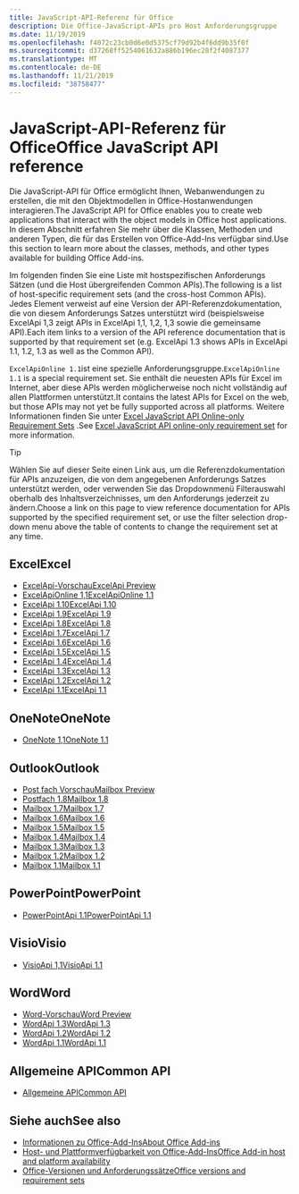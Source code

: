 ```yaml
---
title: JavaScript-API-Referenz für Office
description: Die Office-JavaScript-APIs pro Host Anforderungsgruppe
ms.date: 11/19/2019
ms.openlocfilehash: f4072c23cb0d6e0d5375cf79d92b4f6dd9b35f0f
ms.sourcegitcommit: d37268ff5254061632a886b196ec28f2f4087377
ms.translationtype: MT
ms.contentlocale: de-DE
ms.lasthandoff: 11/21/2019
ms.locfileid: "38758477"
---
```

# <a name="office-javascript-api-reference"></a><span data-ttu-id="fe004-103">JavaScript-API-Referenz für Office</span><span class="sxs-lookup"><span data-stu-id="fe004-103">Office JavaScript API reference</span></span>

<span data-ttu-id="fe004-104">Die JavaScript-API für Office ermöglicht Ihnen, Webanwendungen zu erstellen, die mit den Objektmodellen in Office-Hostanwendungen interagieren.</span><span class="sxs-lookup"><span data-stu-id="fe004-104">The JavaScript API for Office enables you to create web applications that interact with the object models in Office host applications.</span></span> <span data-ttu-id="fe004-105">In diesem Abschnitt erfahren Sie mehr über die Klassen, Methoden und anderen Typen, die für das Erstellen von Office-Add-Ins verfügbar sind.</span><span class="sxs-lookup"><span data-stu-id="fe004-105">Use this section to learn more about the classes, methods, and other types available for building Office Add-ins.</span></span>

<span data-ttu-id="fe004-106">Im folgenden finden Sie eine Liste mit hostspezifischen Anforderungs Sätzen (und die Host übergreifenden Common APIs).</span><span class="sxs-lookup"><span data-stu-id="fe004-106">The following is a list of host-specific requirement sets (and the cross-host Common APIs).</span></span> <span data-ttu-id="fe004-107">Jedes Element verweist auf eine Version der API-Referenzdokumentation, die von diesem Anforderungs Satzes unterstützt wird (beispielsweise ExcelApi 1,3 zeigt APIs in ExcelApi 1,1, 1,2, 1,3 sowie die gemeinsame API).</span><span class="sxs-lookup"><span data-stu-id="fe004-107">Each item links to a version of the API reference documentation that is supported by that requirement set (e.g. ExcelApi 1.3 shows APIs in ExcelApi 1.1, 1.2, 1.3 as well as the Common API).</span></span>

<span data-ttu-id="fe004-108">`ExcelApiOnline 1.1`ist eine spezielle Anforderungsgruppe.</span><span class="sxs-lookup"><span data-stu-id="fe004-108">`ExcelApiOnline 1.1` is a special requirement set.</span></span> <span data-ttu-id="fe004-109">Sie enthält die neuesten APIs für Excel im Internet, aber diese APIs werden möglicherweise noch nicht vollständig auf allen Plattformen unterstützt.</span><span class="sxs-lookup"><span data-stu-id="fe004-109">It contains the latest APIs for Excel on the web, but those APIs may not yet be fully supported across all platforms.</span></span> <span data-ttu-id="fe004-110">Weitere Informationen finden Sie unter [Excel JavaScript API Online-only Requirement Sets](/office/dev/add-ins/reference/requirement-sets/excel-api-online-requirement-set) .</span><span class="sxs-lookup"><span data-stu-id="fe004-110">See [Excel JavaScript API online-only requirement set](/office/dev/add-ins/reference/requirement-sets/excel-api-online-requirement-set) for more information.</span></span>

> [!TIP]
> <span data-ttu-id="fe004-111">Wählen Sie auf dieser Seite einen Link aus, um die Referenzdokumentation für APIs anzuzeigen, die von dem angegebenen Anforderungs Satzes unterstützt werden, oder verwenden Sie das Dropdownmenü Filterauswahl oberhalb des Inhaltsverzeichnisses, um den Anforderungs jederzeit zu ändern.</span><span class="sxs-lookup"><span data-stu-id="fe004-111">Choose a link on this page to view reference documentation for APIs supported by the specified requirement set, or use the filter selection drop-down menu above the table of contents to change the requirement set at any time.</span></span>

## <a name="excel"></a><span data-ttu-id="fe004-112">Excel</span><span class="sxs-lookup"><span data-stu-id="fe004-112">Excel</span></span>

- [<span data-ttu-id="fe004-113">ExcelApi-Vorschau</span><span class="sxs-lookup"><span data-stu-id="fe004-113">ExcelApi Preview</span></span>](/javascript/api/excel?view=excel-js-preview)
- [<span data-ttu-id="fe004-114">ExcelApiOnline 1,1</span><span class="sxs-lookup"><span data-stu-id="fe004-114">ExcelApiOnline 1.1</span></span>](/javascript/api/excel?view=excel-js-online)
- [<span data-ttu-id="fe004-115">ExcelApi 1.10</span><span class="sxs-lookup"><span data-stu-id="fe004-115">ExcelApi 1.10</span></span>](/javascript/api/excel?view=excel-js-1.10)
- [<span data-ttu-id="fe004-116">ExcelApi 1.9</span><span class="sxs-lookup"><span data-stu-id="fe004-116">ExcelApi 1.9</span></span>](/javascript/api/excel?view=excel-js-1.9)
- [<span data-ttu-id="fe004-117">ExcelApi 1.8</span><span class="sxs-lookup"><span data-stu-id="fe004-117">ExcelApi 1.8</span></span>](/javascript/api/excel?view=excel-js-1.8)
- [<span data-ttu-id="fe004-118">ExcelApi 1.7</span><span class="sxs-lookup"><span data-stu-id="fe004-118">ExcelApi 1.7</span></span>](/javascript/api/excel?view=excel-js-1.7)
- [<span data-ttu-id="fe004-119">ExcelApi 1.6</span><span class="sxs-lookup"><span data-stu-id="fe004-119">ExcelApi 1.6</span></span>](/javascript/api/excel?view=excel-js-1.6)
- [<span data-ttu-id="fe004-120">ExcelApi 1.5</span><span class="sxs-lookup"><span data-stu-id="fe004-120">ExcelApi 1.5</span></span>](/javascript/api/excel?view=excel-js-1.5)
- [<span data-ttu-id="fe004-121">ExcelApi 1.4</span><span class="sxs-lookup"><span data-stu-id="fe004-121">ExcelApi 1.4</span></span>](/javascript/api/excel?view=excel-js-1.4)
- [<span data-ttu-id="fe004-122">ExcelApi 1.3</span><span class="sxs-lookup"><span data-stu-id="fe004-122">ExcelApi 1.3</span></span>](/javascript/api/excel?view=excel-js-1.3)
- [<span data-ttu-id="fe004-123">ExcelApi 1.2</span><span class="sxs-lookup"><span data-stu-id="fe004-123">ExcelApi 1.2</span></span>](/javascript/api/excel?view=excel-js-1.2)
- [<span data-ttu-id="fe004-124">ExcelApi 1.1</span><span class="sxs-lookup"><span data-stu-id="fe004-124">ExcelApi 1.1</span></span>](/javascript/api/excel?view=excel-js-1.1)

## <a name="onenote"></a><span data-ttu-id="fe004-125">OneNote</span><span class="sxs-lookup"><span data-stu-id="fe004-125">OneNote</span></span>

- [<span data-ttu-id="fe004-126">OneNote 1,1</span><span class="sxs-lookup"><span data-stu-id="fe004-126">OneNote 1.1</span></span>](/javascript/api/onenote?view=onenote-js-1.1)

## <a name="outlook"></a><span data-ttu-id="fe004-127">Outlook</span><span class="sxs-lookup"><span data-stu-id="fe004-127">Outlook</span></span>

- [<span data-ttu-id="fe004-128">Post fach Vorschau</span><span class="sxs-lookup"><span data-stu-id="fe004-128">Mailbox Preview</span></span>](/javascript/api/outlook?view=outlook-js-preview)
- [<span data-ttu-id="fe004-129">Postfach 1.8</span><span class="sxs-lookup"><span data-stu-id="fe004-129">Mailbox 1.8</span></span>](/javascript/api/outlook?view=outlook-js-1.8)
- [<span data-ttu-id="fe004-130">Mailbox 1.7</span><span class="sxs-lookup"><span data-stu-id="fe004-130">Mailbox 1.7</span></span>](/javascript/api/outlook?view=outlook-js-1.7)
- [<span data-ttu-id="fe004-131">Mailbox 1.6</span><span class="sxs-lookup"><span data-stu-id="fe004-131">Mailbox 1.6</span></span>](/javascript/api/outlook?view=outlook-js-1.6)
- [<span data-ttu-id="fe004-132">Mailbox 1.5</span><span class="sxs-lookup"><span data-stu-id="fe004-132">Mailbox 1.5</span></span>](/javascript/api/outlook?view=outlook-js-1.5)
- [<span data-ttu-id="fe004-133">Mailbox 1.4</span><span class="sxs-lookup"><span data-stu-id="fe004-133">Mailbox 1.4</span></span>](/javascript/api/outlook?view=outlook-js-1.4)
- [<span data-ttu-id="fe004-134">Mailbox 1.3</span><span class="sxs-lookup"><span data-stu-id="fe004-134">Mailbox 1.3</span></span>](/javascript/api/outlook?view=outlook-js-1.3)
- [<span data-ttu-id="fe004-135">Mailbox 1.2</span><span class="sxs-lookup"><span data-stu-id="fe004-135">Mailbox 1.2</span></span>](/javascript/api/outlook?view=outlook-js-1.2)
- [<span data-ttu-id="fe004-136">Mailbox 1.1</span><span class="sxs-lookup"><span data-stu-id="fe004-136">Mailbox 1.1</span></span>](/javascript/api/outlook?view=outlook-js-1.1)

## <a name="powerpoint"></a><span data-ttu-id="fe004-137">PowerPoint</span><span class="sxs-lookup"><span data-stu-id="fe004-137">PowerPoint</span></span>

- [<span data-ttu-id="fe004-138">PowerPointApi 1.1</span><span class="sxs-lookup"><span data-stu-id="fe004-138">PowerPointApi 1.1</span></span>](/javascript/api/powerpoint?view=powerpoint-js-1.1)

## <a name="visio"></a><span data-ttu-id="fe004-139">Visio</span><span class="sxs-lookup"><span data-stu-id="fe004-139">Visio</span></span>

- [<span data-ttu-id="fe004-140">VisioApi 1,1</span><span class="sxs-lookup"><span data-stu-id="fe004-140">VisioApi 1.1</span></span>](/javascript/api/visio?view=visio-js-1.1)

## <a name="word"></a><span data-ttu-id="fe004-141">Word</span><span class="sxs-lookup"><span data-stu-id="fe004-141">Word</span></span>

- [<span data-ttu-id="fe004-142">Word-Vorschau</span><span class="sxs-lookup"><span data-stu-id="fe004-142">Word Preview</span></span>](/javascript/api/word?view=word-js-preview)
- [<span data-ttu-id="fe004-143">WordApi 1.3</span><span class="sxs-lookup"><span data-stu-id="fe004-143">WordApi 1.3</span></span>](/javascript/api/word?view=word-js-1.3)
- [<span data-ttu-id="fe004-144">WordApi 1.2</span><span class="sxs-lookup"><span data-stu-id="fe004-144">WordApi 1.2</span></span>](/javascript/api/word?view=word-js-1.2)
- [<span data-ttu-id="fe004-145">WordApi 1.1</span><span class="sxs-lookup"><span data-stu-id="fe004-145">WordApi 1.1</span></span>](/javascript/api/word?view=word-js-1.1)

## <a name="common-api"></a><span data-ttu-id="fe004-146">Allgemeine API</span><span class="sxs-lookup"><span data-stu-id="fe004-146">Common API</span></span>

- [<span data-ttu-id="fe004-147">Allgemeine API</span><span class="sxs-lookup"><span data-stu-id="fe004-147">Common API</span></span>](/javascript/api/office?view=common-js)

## <a name="see-also"></a><span data-ttu-id="fe004-148">Siehe auch</span><span class="sxs-lookup"><span data-stu-id="fe004-148">See also</span></span>

- [<span data-ttu-id="fe004-149">Informationen zu Office-Add-Ins</span><span class="sxs-lookup"><span data-stu-id="fe004-149">About Office Add-ins</span></span>](/office/dev/add-ins/overview)
- [<span data-ttu-id="fe004-150">Host- und Plattformverfügbarkeit von Office-Add-Ins</span><span class="sxs-lookup"><span data-stu-id="fe004-150">Office Add-in host and platform availability</span></span>](/office/dev/add-ins/overview/office-add-in-availability)
- [<span data-ttu-id="fe004-151">Office-Versionen und Anforderungssätze</span><span class="sxs-lookup"><span data-stu-id="fe004-151">Office versions and requirement sets</span></span>](/office/dev/add-ins/develop/office-versions-and-requirement-sets)
